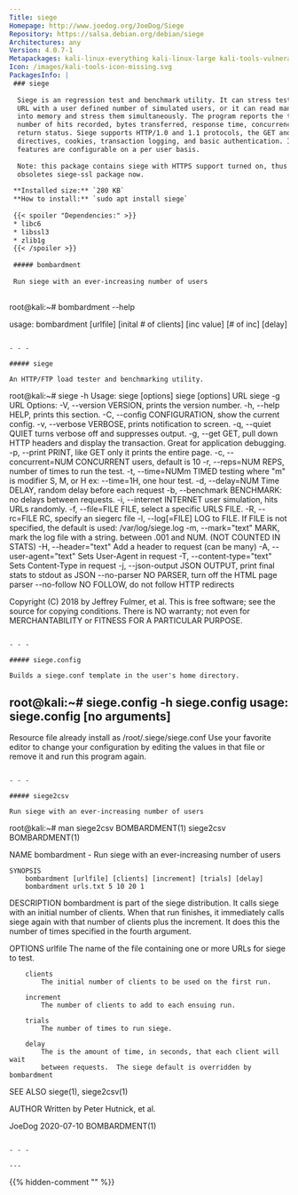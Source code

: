 ```yaml
---
Title: siege
Homepage: http://www.joedog.org/JoeDog/Siege
Repository: https://salsa.debian.org/debian/siege
Architectures: any
Version: 4.0.7-1
Metapackages: kali-linux-everything kali-linux-large kali-tools-vulnerability kali-tools-web 
Icon: /images/kali-tools-icon-missing.svg
PackagesInfo: |
 ### siege
 
  Siege is an regression test and benchmark utility. It can stress test a single
  URL with a user defined number of simulated users, or it can read many URLs
  into memory and stress them simultaneously. The program reports the total
  number of hits recorded, bytes transferred, response time, concurrency, and
  return status. Siege supports HTTP/1.0 and 1.1 protocols, the GET and POST
  directives, cookies, transaction logging, and basic authentication. Its
  features are configurable on a per user basis.
   
  Note: this package contains siege with HTTPS support turned on, thus it
  obsoletes siege-ssl package now.
 
 **Installed size:** `280 KB`  
 **How to install:** `sudo apt install siege`  
 
 {{< spoiler "Dependencies:" >}}
 * libc6 
 * libssl3 
 * zlib1g 
 {{< /spoiler >}}
 
 ##### bombardment
 
 Run siege with an ever-increasing number of users
 
 ```
 root@kali:~# bombardment --help
 
 usage:
 bombardment [urlfile] [inital # of clients] [inc value] [# of inc] [delay]
 
 
 ```
 
 - - -
 
 ##### siege
 
 An HTTP/FTP load tester and benchmarking utility.
 
 ```
 root@kali:~# siege -h
 Usage: siege [options]
        siege [options] URL
        siege -g URL
 Options:
   -V, --version             VERSION, prints the version number.
   -h, --help                HELP, prints this section.
   -C, --config              CONFIGURATION, show the current config.
   -v, --verbose             VERBOSE, prints notification to screen.
   -q, --quiet               QUIET turns verbose off and suppresses output.
   -g, --get                 GET, pull down HTTP headers and display the
                             transaction. Great for application debugging.
   -p, --print               PRINT, like GET only it prints the entire page.
   -c, --concurrent=NUM      CONCURRENT users, default is 10
   -r, --reps=NUM            REPS, number of times to run the test.
   -t, --time=NUMm           TIMED testing where "m" is modifier S, M, or H
                             ex: --time=1H, one hour test.
   -d, --delay=NUM           Time DELAY, random delay before each request
   -b, --benchmark           BENCHMARK: no delays between requests.
   -i, --internet            INTERNET user simulation, hits URLs randomly.
   -f, --file=FILE           FILE, select a specific URLS FILE.
   -R, --rc=FILE             RC, specify an siegerc file
   -l, --log[=FILE]          LOG to FILE. If FILE is not specified, the
                             default is used: /var/log/siege.log
   -m, --mark="text"         MARK, mark the log file with a string.
                             between .001 and NUM. (NOT COUNTED IN STATS)
   -H, --header="text"       Add a header to request (can be many)
   -A, --user-agent="text"   Sets User-Agent in request
   -T, --content-type="text" Sets Content-Type in request
   -j, --json-output         JSON OUTPUT, print final stats to stdout as JSON
       --no-parser           NO PARSER, turn off the HTML page parser
       --no-follow           NO FOLLOW, do not follow HTTP redirects
 
 Copyright (C) 2018 by Jeffrey Fulmer, et al.
 This is free software; see the source for copying conditions.
 There is NO warranty; not even for MERCHANTABILITY or FITNESS
 FOR A PARTICULAR PURPOSE.
 
 ```
 
 - - -
 
 ##### siege.config
 
 Builds a siege.conf template in the user's home directory.
 
 ```
 root@kali:~# siege.config -h
 siege.config
 usage: siege.config [no arguments]
 ----------------------------------
 Resource file already install as /root/.siege/siege.conf
 Use your favorite editor to change  your configuration by
 editing the values in that file or remove it and run this
 program again.
 
 ```
 
 - - -
 
 ##### siege2csv
 
 Run siege with an ever-increasing number of users
 
 ```
 root@kali:~# man siege2csv
 BOMBARDMENT(1)                     siege2csv                    BOMBARDMENT(1)
 
 NAME
        bombardment - Run siege with an ever-increasing number of users
 
    SYNOPSIS
        bombardment [urlfile] [clients] [increment] [trials] [delay]
        bombardment urls.txt 5 10 20 1
 
 DESCRIPTION
        bombardment is part of the siege distribution. It calls siege with an
        initial number of clients. When that run finishes, it immediately calls
        siege again with that number of clients plus the increment.  It does
        this the number of times specified in the fourth argument.
 
 OPTIONS
        urlfile
            The name of the file containing one or more URLs for siege to test.
 
        clients
            The initial number of clients to be used on the first run.
 
        increment
            The number of clients to add to each ensuing run.
 
        trials
            The number of times to run siege.
 
        delay
            The is the amount of time, in seconds, that each client will wait
            between requests.  The siege default is overridden by bombardment
 
 SEE ALSO
        siege(1), siege2csv(1)
 
 AUTHOR
        Written by Peter Hutnick, et al.
 
 JoeDog                            2020-07-10                    BOMBARDMENT(1)
 ```
 
 - - -
 
---
```

{{% hidden-comment "<!--Do not edit anything above this line-->" %}}
